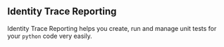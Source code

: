## Identity Trace Reporting

Identity Trace Reporting helps you create, run and manage unit tests for your `python` code very easily.